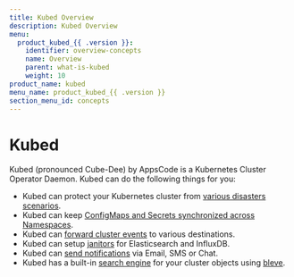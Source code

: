 ```yaml
---
title: Kubed Overview
description: Kubed Overview
menu:
  product_kubed_{{ .version }}:
    identifier: overview-concepts
    name: Overview
    parent: what-is-kubed
    weight: 10
product_name: kubed
menu_name: product_kubed_{{ .version }}
section_menu_id: concepts
---
```


# Kubed

Kubed (pronounced Cube-Dee) by AppsCode is a Kubernetes Cluster Operator Daemon. Kubed can do the following things for you:

 - Kubed can protect your Kubernetes cluster from [various disasters scenarios](/docs/guides/disaster-recovery/).
 - Kubed can keep [ConfigMaps and Secrets synchronized across Namespaces](/docs/guides/config-syncer/).
 - Kubed can [forward cluster events](/docs/guides/cluster-events/) to various destinations.
 - Kubed can setup [janitors](/docs/guides/janitors.md) for Elasticsearch and InfluxDB.
 - Kubed can [send notifications](/docs/guides/cluster-events/notifiers.md) via Email, SMS or Chat.
 - Kubed has a built-in [search engine](/docs/guides/apiserver.md) for your cluster objects using [bleve](https://github.com/blevesearch/bleve).
